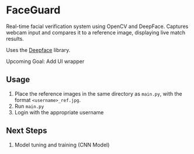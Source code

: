 # FaceGuard

Real-time facial verification system using OpenCV and DeepFace. Captures webcam input and compares it to a reference image, displaying live match results.

Uses the [Deepface](https://github.com/serengil/deepface) library.

Upcoming Goal: Add UI wrapper

## Usage
1. Place the reference images in the same directory as `main.py`, with the format `<username>_ref.jpg`.
2. Run `main.py`
3. Login with the appropriate username

## Next Steps
1. Model tuning and training (CNN Model)